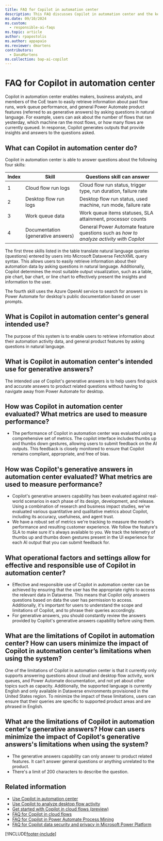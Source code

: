 ```yaml
---
title: FAQ for Copilot in automation center 
description: This FAQ discusses Copilot in automation center and the key considerations for making use of this technology responsibly.
ms.date: 09/10/2024
ms.custom: 
  - responsible-ai-faqs
ms.topic: article
author: rpapostolis
ms.author: appapaio
ms.reviewer: dmartens
contributors:
  - DanaMartens
ms.collection: bap-ai-copilot
---
```


# FAQ for Copilot in automation center 

Copilot in automation center enables makers, business analysts, and members of the CoE team to easily retrieve information about past flow runs, work queue performance, and general Power Automate product features (referred to as generative answers) by asking questions in natural language. For example, users can ask about the number of flows that ran yesterday, which machine ran the most flows, or how many flows are currently queued. In response, Copilot generates outputs that provide insights and answers to the questions asked.

## What can Copilot in automation center do?

Copilot in automation center is able to answer questions about the following four skills:

| Index | Skill | Questions skill can answer|
|---|---|---|
| 1 | Cloud flow run logs | Cloud flow run status, trigger type, run duration, failure rate |
| 2 | Desktop flow run logs | Desktop flow run status, used machine, run mode, failure rate |
| 3 | Work queue data | Work queue items statuses, SLA attainment, processor counts |
| 4 | Documentation (generative answers) | General Power Automate feature questions such as *how to analyze activity with Copilot* |

The first three skills listed in the table translate natural language queries (questions) entered by users into Microsoft Dataverse FetchXML query syntax. This allows users to easily retrieve information about their automation data by asking questions in natural language. Additionally, Copilot determines the most suitable output visualization, such as a table, pie chart, bar chart, or line chart to effectively present the insights and information to the user.

The fourth skill uses the Azure OpenAI service to search for answers in Power Automate for desktop's public documentation based on user prompts.

## What is Copilot in automation center's general intended use?

The purpose of this system is to enable users to retrieve information about their automation activity data, and general product features by asking questions in natural language.

## What is Copilot in automation center's intended use for generative answers?

The intended use of Copilot's generative answers is to help users find quick and accurate answers to product related questions without having to navigate away from Power Automate for desktop.

## How was Copilot in automation center evaluated? What metrics are used to measure performance?

- The performance of Copilot in automation center was evaluated using a comprehensive set of metrics. The copilot interface includes thumbs up and thumbs down gestures, allowing users to submit feedback on the AI outputs. This feedback is closely monitored to ensure that Copilot remains compliant, appropriate, and free of bias.

## How was Copilot's generative answers in automation center evaluated? What metrics are used to measure performance?

- Copilot's generative answers capability has been evaluated against real-world scenarios in each phase of its design, development, and release. Using a combination of research and business impact studies, we've evaluated various quantitative and qualitative metrics about Copilot, including its accuracy, usefulness, and agent trust.
- We have a robust set of metrics we're tracking to measure the model's performance and resulting customer experience. We follow the feature's SLA to make sure it's always available to you. We track the telemetry of thumbs up and thumbs down gestures present in the UI experience for each AI output that you can submit feedback for.

## What operational factors and settings allow for effective and responsible use of Copilot in automation center?

- Effective and responsible use of Copilot in automation center can be achieved by ensuring that the user has the appropriate rights to access the relevant data in Dataverse. This means that Copilot only answers questions based on data the user has permission to access. Additionally, it's important for users to understand the scope and limitations of Copilot, and to phrase their queries accordingly.
- For generative answers, you should constantly review the answers provided by Copilot's generative answers capability before using them.

## What are the limitations of Copilot in automation center? How can users minimize the impact of Copilot in automation center’s limitations when using the system?

One of the limitations of Copilot in automation center is that it currently only supports answering questions about cloud and desktop flow activity, work queues, and Power Automate documentation, and not yet about other topics such as capacity. Additionally, the supported language is currently English and only available in Dataverse environments provisioned in the United States region. To minimize the impact of these limitations, users can ensure that their queries are specific to supported product areas and are phrased in English.

## What are the limitations of Copilot in automation center's generative answers? How can users minimize the impact of Copilot's generative answers's limitations when using the system?
  
- The generative answers capability can only answer to product related features. It can't answer general questions or anything unrelated to the product.
- There's a limit of 200 characters to describe the question.

## Related information

- [Use Copilot in automation center](automation-center-copilot.md)
- [Use Copilot to analyze desktop flow activity](./desktop-flows/use-copilot-to-analyze-desktopflow-activity.md)
- [Get started with Copilot in cloud flows (preview)](get-started-with-copilot.md)
- [FAQ for Copilot in cloud flows](faqs-copilot.md)
- [FAQ for Copilot in Power Automate Process Mining](faqs-copilot-in-process-mining.md)
- [FAQ for Copilot data security and privacy in Microsoft Power Platform](/power-platform/faqs-copilot-data-security-privacy)

[!INCLUDE[footer-include](./includes/footer-banner.md)]
